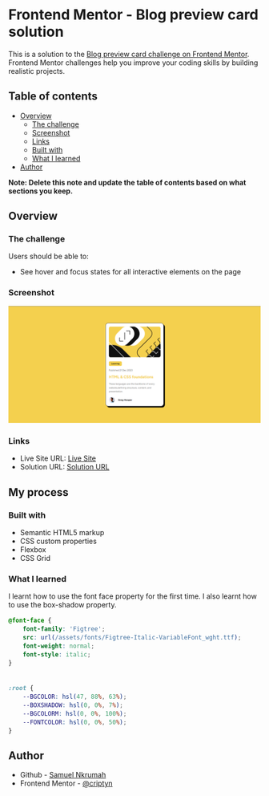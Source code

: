 # Frontend Mentor - Blog preview card solution

This is a solution to the [Blog preview card challenge on Frontend Mentor](https://www.frontendmentor.io/challenges/blog-preview-card-ckPaj01IcS). Frontend Mentor challenges help you improve your coding skills by building realistic projects. 

## Table of contents

- [Overview](#overview)
  - [The challenge](#the-challenge)
  - [Screenshot](#screenshot)
  - [Links](#links)
  - [Built with](#built-with)
  - [What I learned](#what-i-learned)
- [Author](#author)

**Note: Delete this note and update the table of contents based on what sections you keep.**

## Overview

### The challenge

Users should be able to:

- See hover and focus states for all interactive elements on the page

### Screenshot

![Blog preview card](./design/screenshot.png)


### Links

- Live Site URL: [Live Site](https://nanayaww.github.io/FrontendMentor-Challenges/main/blog-preview-card-main)
- Solution URL: [Solution URL](https://github.com/nanayaww/FrontendMentor-Challenges/main/blog-preview-card-main)

## My process

### Built with

- Semantic HTML5 markup
- CSS custom properties
- Flexbox
- CSS Grid


### What I learned

I learnt how to use the font face property for the first time. I also learnt how to use the box-shadow property.

```css
@font-face {
    font-family: 'Figtree';
    src: url(/assets/fonts/Figtree-Italic-VariableFont_wght.ttf);
    font-weight: normal;
    font-style: italic;
}


:root {
    --BGCOLOR: hsl(47, 88%, 63%);
    --BOXSHADOW: hsl(0, 0%, 7%);
    --BGCOLORM: hsl(0, 0%, 100%);
    --FONTCOLOR: hsl(0, 0%, 50%);
}
```

## Author

- Github - [Samuel Nkrumah](https://github.com/nanayaww)
- Frontend Mentor - [@criptyn](https://www.frontendmentor.io/profile/criptyn)
